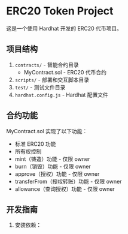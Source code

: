 # ERC20 Token Project

这是一个使用 Hardhat 开发的 ERC20 代币项目。

## 项目结构
1. `contracts/` - 智能合约目录
   - MyContract.sol - ERC20 代币合约
2. `scripts/` - 部署和交互脚本目录
3. `test/` - 测试文件目录
4. `hardhat.config.js` - Hardhat 配置文件

## 合约功能
MyContract.sol 实现了以下功能：
- 标准 ERC20 功能
- 所有权控制
- mint（铸造）功能 - 仅限 owner
- burn（销毁）功能 - 仅限 owner
- approve（授权）功能 - 仅限 owner
- transferFrom（授权转账）功能 - 仅限 owner
- allowance（查询授权）功能 - 仅限 owner

## 开发指南
1. 安装依赖：


